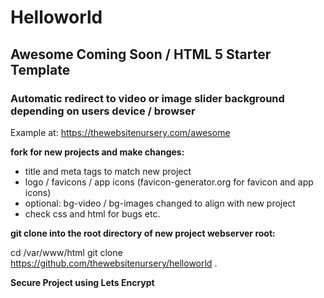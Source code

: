 # Helloworld 
## Awesome Coming Soon / HTML 5 Starter Template 

### Automatic redirect to video or image slider background depending on users device / browser

Example at: https://thewebsitenursery.com/awesome

__fork for new projects and make changes:__

* title and meta tags to match new project
* logo / favicons / app icons (favicon-generator.org for favicon and app icons)
* optional: bg-video / bg-images changed to align with new project
* check css and html for bugs etc.

__git clone into the root directory of new project webserver root:__

cd /var/www/html
git clone https://github.com/thewebsitenursery/helloworld .

__Secure Project using Lets Encrypt__
